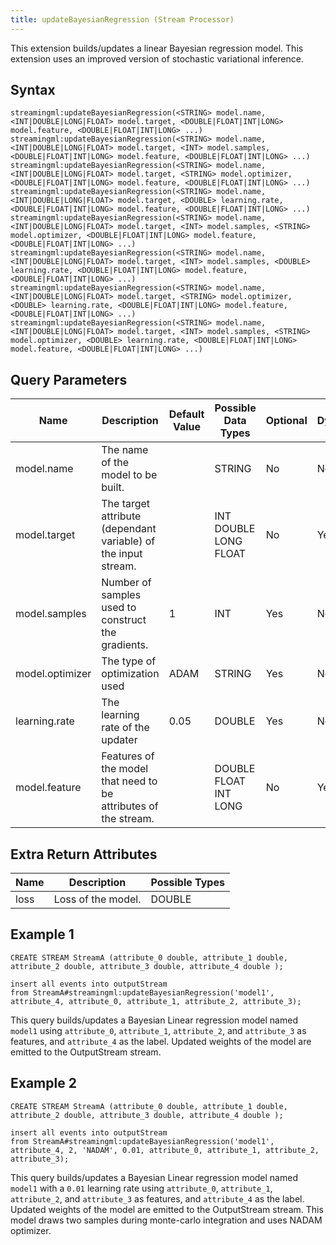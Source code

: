 ```yaml
---
title: updateBayesianRegression (Stream Processor)
---
```


This extension builds/updates a linear Bayesian regression model. This
extension uses an improved version of stochastic variational inference.

## Syntax

    streamingml:updateBayesianRegression(<STRING> model.name, <INT|DOUBLE|LONG|FLOAT> model.target, <DOUBLE|FLOAT|INT|LONG> model.feature, <DOUBLE|FLOAT|INT|LONG> ...)
    streamingml:updateBayesianRegression(<STRING> model.name, <INT|DOUBLE|LONG|FLOAT> model.target, <INT> model.samples, <DOUBLE|FLOAT|INT|LONG> model.feature, <DOUBLE|FLOAT|INT|LONG> ...)
    streamingml:updateBayesianRegression(<STRING> model.name, <INT|DOUBLE|LONG|FLOAT> model.target, <STRING> model.optimizer, <DOUBLE|FLOAT|INT|LONG> model.feature, <DOUBLE|FLOAT|INT|LONG> ...)
    streamingml:updateBayesianRegression(<STRING> model.name, <INT|DOUBLE|LONG|FLOAT> model.target, <DOUBLE> learning.rate, <DOUBLE|FLOAT|INT|LONG> model.feature, <DOUBLE|FLOAT|INT|LONG> ...)
    streamingml:updateBayesianRegression(<STRING> model.name, <INT|DOUBLE|LONG|FLOAT> model.target, <INT> model.samples, <STRING> model.optimizer, <DOUBLE|FLOAT|INT|LONG> model.feature, <DOUBLE|FLOAT|INT|LONG> ...)
    streamingml:updateBayesianRegression(<STRING> model.name, <INT|DOUBLE|LONG|FLOAT> model.target, <INT> model.samples, <DOUBLE> learning.rate, <DOUBLE|FLOAT|INT|LONG> model.feature, <DOUBLE|FLOAT|INT|LONG> ...)
    streamingml:updateBayesianRegression(<STRING> model.name, <INT|DOUBLE|LONG|FLOAT> model.target, <STRING> model.optimizer, <DOUBLE> learning.rate, <DOUBLE|FLOAT|INT|LONG> model.feature, <DOUBLE|FLOAT|INT|LONG> ...)
    streamingml:updateBayesianRegression(<STRING> model.name, <INT|DOUBLE|LONG|FLOAT> model.target, <INT> model.samples, <STRING> model.optimizer, <DOUBLE> learning.rate, <DOUBLE|FLOAT|INT|LONG> model.feature, <DOUBLE|FLOAT|INT|LONG> ...)

## Query Parameters

| Name            | Description     | Default Value | Possible Data Types   | Optional | Dynamic |
|-----------------|-----------------------------------------------------------------|---------------|-----------------------|----------|---------|
| model.name      | The name of the model to be built.              |               | STRING| No       | No      |
| model.target    | The target attribute (dependant variable) of the input stream.  |               | INT DOUBLE LONG FLOAT | No       | Yes     |
| model.samples   | Number of samples used to construct the gradients.              | 1             | INT   | Yes      | No      |
| model.optimizer | The type of optimization used   | ADAM          | STRING| Yes      | No      |
| learning.rate   | The learning rate of the updater| 0.05          | DOUBLE| Yes      | No      |
| model.feature   | Features of the model that need to be attributes of the stream. |               | DOUBLE FLOAT INT LONG | No       | Yes     |

## Extra Return Attributes

| Name | Description        | Possible Types |
|------|--------------------|----------------|
| loss | Loss of the model. | DOUBLE         |

## Example 1

    CREATE STREAM StreamA (attribute_0 double, attribute_1 double, attribute_2 double, attribute_3 double, attribute_4 double );

    insert all events into outputStream
    from StreamA#streamingml:updateBayesianRegression('model1', attribute_4, attribute_0, attribute_1, attribute_2, attribute_3);

This query builds/updates a Bayesian Linear regression model named
`model1` using `attribute_0`, `attribute_1`, `attribute_2`, and
`attribute_3` as features, and `attribute_4` as the label. Updated
weights of the model are emitted to the OutputStream stream.

## Example 2

    CREATE STREAM StreamA (attribute_0 double, attribute_1 double, attribute_2 double, attribute_3 double, attribute_4 double );

    insert all events into outputStream
    from StreamA#streamingml:updateBayesianRegression('model1', attribute_4, 2, 'NADAM', 0.01, attribute_0, attribute_1, attribute_2, attribute_3);

This query builds/updates a Bayesian Linear regression model named
`model1` with a `0.01` learning rate using `attribute_0`, `attribute_1`,
`attribute_2`, and `attribute_3` as features, and `attribute_4` as the
label. Updated weights of the model are emitted to the OutputStream
stream. This model draws two samples during monte-carlo integration and
uses NADAM optimizer.
